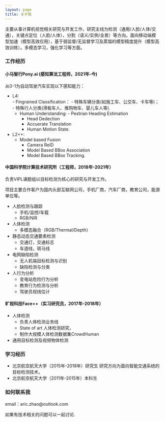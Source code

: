```yaml
---
layout: page
title: 关于我 
---
```


主要从事计算机视觉相关研究与开发工作，研究主线为检测（通用/人脸/人体/交通），关键点定位（人脸/人体），分割（语义/实例/全景）等方向。面向移动端模型加速（模型高效应用），基于弱监督/无监督学习及蒸馏的模型精度提升（模型高效训练）。多模态学习，强化学习等方面。

<h3> 工作经历 </h3> 

#### 小马智行Pony.ai (感知算法工程师，2021年-今)

从0-1为自动驾驶汽车实现以下感知能力：
- L4:  
		- Fingrained Classification：
				- 特殊车辆分类(如施工车、公交车、卡车等)；
		- 特殊行人分类(滑板车人、推购物车、婴儿车人等).
	- Human Understanding: 
			- Pestrian Heading Estimation
		- Head Dedection
		- Accuerate Translation
		- Human Motion State.
- L2++: 
   - Model based Fusion
      - Camera ReID
      - Model Based BBox Association
      - Model Based BBox Tracking.

#### 中国科学院计算技术研究所（工程师，2018年-2021年）

负责VIPL课题组以目标检测为核心的研究与开发工作。

项目主要合作客户为国内头部互联网公司，手机厂商，汽车厂商，教育公司，能源单位等。

- 人脸检测与跟踪
  - 手机/监控/车载
  - RGB/NIR
- 人体检测
  - 多模态融合（RGB/Thermal/Depth）
- 静态动态交通要素检测
  - 交通灯，交通标志
  - 车道线，斑马线
- 电网缺陷检测
  - 无人机端目标检测与识别
  - 缺陷检测与分类
- 人行为分析
  - 变电站危险行为分析
  - 教育行为检测与分析
  - 驾驶员视线估计



#### 旷视科技Face++（实习研究员，2017年-2018年）

- 人体检测
  - 负责人体检测业务线
  - State of art 人体检测研究，
  - 制作大规模人体检测数据集CrowdHuman
- 通用目标检测及视频物体检测

<h3> 学习经历 </h3> 

- 北京航空航天大学（2015年-2018年）研究生
	研究方向为面向智能交通系统的目标检测技术。
- 北京航空航天大学（2011年-2015年）本科生
	




<h3> 如何联系我 </h3>  

<p> 
email：aric.zhao@outlook.com
<p> 
如果有技术相关的问题可以一起讨论.
<p> 


